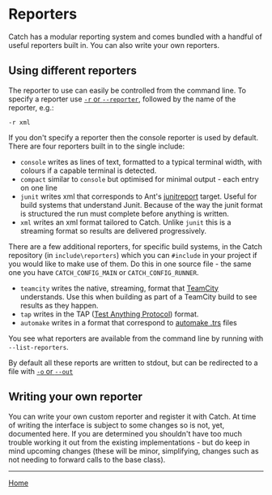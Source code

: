# Reporters

Catch has a modular reporting system and comes bundled with a handful of useful reporters built in.
You can also write your own reporters.

## Using different reporters

The reporter to use can easily be controlled from the command line.
To specify a reporter use [`-r` or `--reporter`](command-line.md#choosing-a-reporter-to-use), followed by the name of the reporter, e.g.:

```
-r xml
```

If you don't specify a reporter then the console reporter is used by default.
There are four reporters built in to the single include:

* `console` writes as lines of text, formatted to a typical terminal width, with colours if a capable terminal is detected.
* `compact` similar to `console` but optimised for minimal output - each entry on one line
* `junit` writes xml that corresponds to Ant's [junitreport](http://help.catchsoftware.com/display/ET/JUnit+Format) target. Useful for build systems that understand Junit.
Because of the way the junit format is structured the run must complete before anything is written. 
* `xml` writes an xml format tailored to Catch. Unlike `junit` this is a streaming format so results are delivered progressively.

There are a few additional reporters, for specific build systems, in the Catch repository (in `include\reporters`) which you can `#include` in your project if you would like to make use of them.
Do this in one source file - the same one you have `CATCH_CONFIG_MAIN` or `CATCH_CONFIG_RUNNER`.

* `teamcity` writes the native, streaming, format that [TeamCity](https://www.jetbrains.com/teamcity/) understands.
Use this when building as part of a TeamCity build to see results as they happen.
* `tap` writes in the TAP ([Test Anything Protocol](https://en.wikipedia.org/wiki/Test_Anything_Protocol)) format.
* `automake` writes in a format that correspond to [automake  .trs](https://www.gnu.org/software/automake/manual/html_node/Log-files-generation-and-test-results-recording.html) files

You see what reporters are available from the command line by running with `--list-reporters`.

By default all these reports are written to stdout, but can be redirected to a file with [`-o` or `--out`](command-line.md#sending-output-to-a-file)

## Writing your own reporter

You can write your own custom reporter and register it with Catch.
At time of writing the interface is subject to some changes so is not, yet, documented here.
If you are determined you shouldn't have too much trouble working it out from the existing implementations -
but do keep in mind upcoming changes (these will be minor, simplifying, changes such as not needing to forward calls to the base class).

---

[Home](Readme.md)